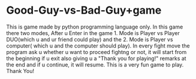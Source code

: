 # Good-Guy-vs-Bad-Guy+game
This is game made by python programming language only.
In this game there two modes, After u Enter in the game 1. Mode is Player vs Player DUO(which u and ur friend could play) and the 2. Mode is Player vs computer( which u and the computer should play). In every fight move the program ask u whether u want to proceed fightng or not, it will start from the beginning if u exit also giving u a "Thank you for playing!" remarks at the end and if u continue, it will resume.
This is a very fun game to play.
Thank You!
